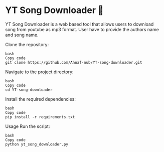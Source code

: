 # YT Song Downloader 🎵
YT Song Downloader is a web based tool that allows users to download song from youtube as mp3 format. User have to provide the authors name and song name.

Clone the repository:
```
bash
Copy code
git clone https://github.com/Ahnaf-nub/YT-song-downloader.git
```
Navigate to the project directory:
```
bash
Copy code
cd YT-song-downloader
```
Install the required dependencies:
```
bash
Copy code
pip install -r requirements.txt
```
Usage
Run the script:
```
bash
Copy code
python yt_song_downloader.py
```
